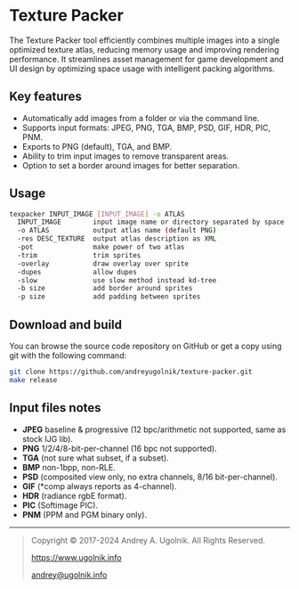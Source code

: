 # Texture Packer

The Texture Packer tool efficiently combines multiple images into a single optimized texture atlas, reducing memory usage and improving rendering performance. It streamlines asset management for game development and UI design by optimizing space usage with intelligent packing algorithms.

## Key features

- Automatically add images from a folder or via the command line.
- Supports input formats: JPEG, PNG, TGA, BMP, PSD, GIF, HDR, PIC, PNM.
- Exports to PNG (default), TGA, and BMP.
- Ability to trim input images to remove transparent areas.
- Option to set a border around images for better separation.

## Usage

```sh
texpacker INPUT_IMAGE [INPUT_IMAGE] -o ATLAS
  INPUT_IMAGE        input image name or directory separated by space
  -o ATLAS           output atlas name (default PNG)
  -res DESC_TEXTURE  output atlas description as XML
  -pot               make power of two atlas
  -trim              trim sprites
  -overlay           draw overlay over sprite
  -dupes             allow dupes
  -slow              use slow method instead kd-tree
  -b size            add border around sprites
  -p size            add padding between sprites
```

## Download and build

You can browse the source code repository on GitHub or get a copy using git with the following command:
```sh
git clone https://github.com/andreyugolnik/texture-packer.git
make release
```

## Input files notes

- **JPEG** baseline & progressive (12 bpc/arithmetic not supported, same as stock IJG lib).
- **PNG** 1/2/4/8-bit-per-channel (16 bpc not supported).
- **TGA** (not sure what subset, if a subset).
- **BMP** non-1bpp, non-RLE.
- **PSD** (composited view only, no extra channels, 8/16 bit-per-channel).
- **GIF** (*comp always reports as 4-channel).
- **HDR** (radiance rgbE format).
- **PIC** (Softimage PIC).
- **PNM** (PPM and PGM binary only).

***

> Copyright © 2017-2024 Andrey A. Ugolnik. All Rights Reserved.
>
> https://www.ugolnik.info
>
> andrey@ugolnik.info

